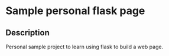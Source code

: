 Sample personal flask page
==========================

## Description

Personal sample project to learn using flask to build a web page.